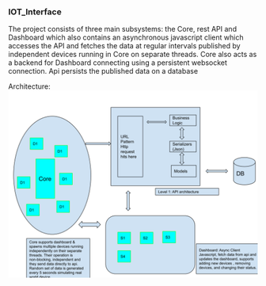 ### IOT_Interface

The project consists of three main subsystems: the Core, rest API and Dashboard which
also contains an asynchronous javascript client which accesses the API and fetches the data
at regular intervals published by independent devices running in Core on separate threads.
Core also acts as a backend for Dashboard connecting using a persistent websocket
connection. Api persists the published data on a database

Architecture:
![Screenshot](https://github.com/moonbse/IOT_interface/blob/main/ScreenShots/Architecture.svg)
